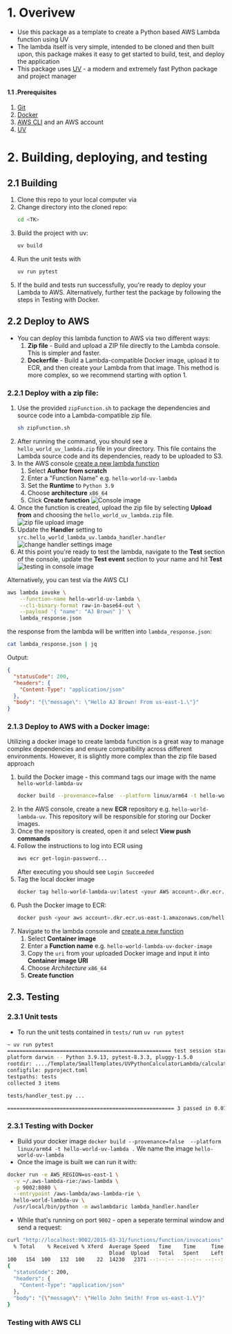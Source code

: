 # 1. Overivew
* Use this package as a template to create a Python based AWS Lambda function using UV
* The lambda itself is very simple, intended to be cloned and then built upon, this package makes it easy to get 
  started to build, test, and deploy the application  
* This package uses [UV](https://docs.astral.sh/uv/) - a modern and  extremely fast Python package and project 
  manager 

#### 1.1 .Prerequisites
1. [Git](https://github.com/git-guides/install-git) 
2. [Docker](https://docs.docker.com/engine/install/)
3. [AWS CLI](https://docs.aws.amazon.com/cli/latest/userguide/getting-started-install.html) and an AWS account 
4. [UV](https://docs.astral.sh/uv/getting-started/installation/) 

# 2. Building, deploying, and testing

## 2.1 Building

1. Clone this repo to your local computer via  <TK command>
2. Change directory into the cloned repo:
    ``` bash
    cd <TK>
    ``` 
3. Build the project with uv:
    ```bash 
    uv build
    ```
4. Run the unit tests with
    ```bash 
    uv run pytest
    ```
5. If the build and tests run successfully, you're ready to deploy your Lambda to AWS.
   Alternatively, further test the package by following the steps in Testing with Docker.

## 2.2 Deploy to AWS
* You can deploy this lambda function to AWS via two different ways:
  1. **Zip file** - Build and upload a ZIP file directly to the Lambda console. This is simpler and faster. 
  2. **Dockerfile** - Build a Lambda-compatible Docker image, upload it to ECR, and then create your Lambda from that image. This method is more complex, so we recommend starting with option 1.

### 2.2.1 Deploy with a zip file:
1. Use the provided ```zipFunction.sh``` to package the dependencies and source code into a Lambda-compatible zip 
   file. 
    ```bash
    sh zipFunction.sh
    ```
1. After running the command, you should see a ```hello_world_uv_lambda.zip``` file in your directory. This file contains the Lambda source code and its dependencies, ready to be uploaded to S3.
2. In the AWS console [create a new lambda function](https://us-east-1.console.aws.amazon.com/lambda/home?region=us-east-1#/create/function)
   1. Select **Author from scratch**
   2. Enter a "Function Name" e.g. ```hello-world-uv-lambda```
   3. Set the **Runtime** to ```Python 3.9```
   4. Choose **architecture** ```x86_64```
   5. Click **Create function**
![Console image](https://private-user-images.githubusercontent.com/188703309/389572918-a8741102-7f42-4886-8d90-636452f21ab1.jpg?jwt=eyJhbGciOiJIUzI1NiIsInR5cCI6IkpXVCJ9.eyJpc3MiOiJnaXRodWIuY29tIiwiYXVkIjoicmF3LmdpdGh1YnVzZXJjb250ZW50LmNvbSIsImtleSI6ImtleTUiLCJleHAiOjE3MzI1NDU4MDcsIm5iZiI6MTczMjU0NTUwNywicGF0aCI6Ii8xODg3MDMzMDkvMzg5NTcyOTE4LWE4NzQxMTAyLTdmNDItNDg4Ni04ZDkwLTYzNjQ1MmYyMWFiMS5qcGc_WC1BbXotQWxnb3JpdGhtPUFXUzQtSE1BQy1TSEEyNTYmWC1BbXotQ3JlZGVudGlhbD1BS0lBVkNPRFlMU0E1M1BRSzRaQSUyRjIwMjQxMTI1JTJGdXMtZWFzdC0xJTJGczMlMkZhd3M0X3JlcXVlc3QmWC1BbXotRGF0ZT0yMDI0MTEyNVQxNDM4MjdaJlgtQW16LUV4cGlyZXM9MzAwJlgtQW16LVNpZ25hdHVyZT1iY2QyY2U1YTFjOWIzZGMyMGU5Y2EwZjhkNjRjZDE2OTFmNjM5NDAxODI5MjM5YTk3MWJlZjQwMDY3ZmI2MTZkJlgtQW16LVNpZ25lZEhlYWRlcnM9aG9zdCJ9.R8wmJvSkOXQ357BPs2STlGYB0VMKPXcJlyYbS5djhkI)
3. Once the function is created, upload the zip file by selecting **Upload from** and choosing the ```hello_world_uv_lambda.zip``` file.
![zip file upload image](https://private-user-images.githubusercontent.com/188703309/389572905-0b14725f-1b32-4b61-93d6-d636ac321d98.jpg?jwt=eyJhbGciOiJIUzI1NiIsInR5cCI6IkpXVCJ9.eyJpc3MiOiJnaXRodWIuY29tIiwiYXVkIjoicmF3LmdpdGh1YnVzZXJjb250ZW50LmNvbSIsImtleSI6ImtleTUiLCJleHAiOjE3MzI1NDU4MDcsIm5iZiI6MTczMjU0NTUwNywicGF0aCI6Ii8xODg3MDMzMDkvMzg5NTcyOTA1LTBiMTQ3MjVmLTFiMzItNGI2MS05M2Q2LWQ2MzZhYzMyMWQ5OC5qcGc_WC1BbXotQWxnb3JpdGhtPUFXUzQtSE1BQy1TSEEyNTYmWC1BbXotQ3JlZGVudGlhbD1BS0lBVkNPRFlMU0E1M1BRSzRaQSUyRjIwMjQxMTI1JTJGdXMtZWFzdC0xJTJGczMlMkZhd3M0X3JlcXVlc3QmWC1BbXotRGF0ZT0yMDI0MTEyNVQxNDM4MjdaJlgtQW16LUV4cGlyZXM9MzAwJlgtQW16LVNpZ25hdHVyZT02NTA2NWY0ZGY2ZDllMDhlZDBjMTcxYmFlZmNhOGUyZTc2NDNjODdlYzUxN2I0MTEyYjhkMzA4MzBhNWIzNGUxJlgtQW16LVNpZ25lZEhlYWRlcnM9aG9zdCJ9.aFL0lgKq_9m7cO8sWwungO0yplxyC4sTZ58dgp5W9_k)
4. Update the **Handler** setting to ```src.hello_world_lambda_uv.lambda_handler.handler```
![change handler settings image](https://private-user-images.githubusercontent.com/188703309/389574331-0fe35ad7-1c56-4a1f-b1c3-5d8edef8cf9e.jpg?jwt=eyJhbGciOiJIUzI1NiIsInR5cCI6IkpXVCJ9.eyJpc3MiOiJnaXRodWIuY29tIiwiYXVkIjoicmF3LmdpdGh1YnVzZXJjb250ZW50LmNvbSIsImtleSI6ImtleTUiLCJleHAiOjE3MzI1NDU5NDcsIm5iZiI6MTczMjU0NTY0NywicGF0aCI6Ii8xODg3MDMzMDkvMzg5NTc0MzMxLTBmZTM1YWQ3LTFjNTYtNGExZi1iMWMzLTVkOGVkZWY4Y2Y5ZS5qcGc_WC1BbXotQWxnb3JpdGhtPUFXUzQtSE1BQy1TSEEyNTYmWC1BbXotQ3JlZGVudGlhbD1BS0lBVkNPRFlMU0E1M1BRSzRaQSUyRjIwMjQxMTI1JTJGdXMtZWFzdC0xJTJGczMlMkZhd3M0X3JlcXVlc3QmWC1BbXotRGF0ZT0yMDI0MTEyNVQxNDQwNDdaJlgtQW16LUV4cGlyZXM9MzAwJlgtQW16LVNpZ25hdHVyZT0yMWYwY2IxZmU1Y2NiYTNiNWUxMDA0Mzc3ZjExMDNmM2YyZmFjMjcwOTliNTFlNzI5MGQ0MDhkNGFhNDMwOWM0JlgtQW16LVNpZ25lZEhlYWRlcnM9aG9zdCJ9.KqhPgOI5floedBPJeZVJy5KQtTTS78vY_KHImS0WZKE)
5. At this point you're ready to test the lambda, navigate to the **Test** section of the console, update the **Test 
   event** section to your name and hit **Test**
![testing in console image](https://private-user-images.githubusercontent.com/188703309/389580355-82602c34-8b0b-4aad-ab38-b16991779110.jpg?jwt=eyJhbGciOiJIUzI1NiIsInR5cCI6IkpXVCJ9.eyJpc3MiOiJnaXRodWIuY29tIiwiYXVkIjoicmF3LmdpdGh1YnVzZXJjb250ZW50LmNvbSIsImtleSI6ImtleTUiLCJleHAiOjE3MzI1NDY3MzYsIm5iZiI6MTczMjU0NjQzNiwicGF0aCI6Ii8xODg3MDMzMDkvMzg5NTgwMzU1LTgyNjAyYzM0LThiMGItNGFhZC1hYjM4LWIxNjk5MTc3OTExMC5qcGc_WC1BbXotQWxnb3JpdGhtPUFXUzQtSE1BQy1TSEEyNTYmWC1BbXotQ3JlZGVudGlhbD1BS0lBVkNPRFlMU0E1M1BRSzRaQSUyRjIwMjQxMTI1JTJGdXMtZWFzdC0xJTJGczMlMkZhd3M0X3JlcXVlc3QmWC1BbXotRGF0ZT0yMDI0MTEyNVQxNDUzNTZaJlgtQW16LUV4cGlyZXM9MzAwJlgtQW16LVNpZ25hdHVyZT0xMzk4YjRhNWUwYjExYzRjYTUzOTQyYWIxOWVmMGRmOGFiMzI0YWVlYmJiYmQzZDUyMTEzNzAwMWViYTYxNTZmJlgtQW16LVNpZ25lZEhlYWRlcnM9aG9zdCJ9.LE44xYz5mykPOnUxjFZvhQutW28Uyb72D_mlSnblhXQ)

Alternatively, you can test via the AWS CLI
```bash
aws lambda invoke \
    --function-name hello-world-uv-lambda \
    --cli-binary-format raw-in-base64-out \
    --payload '{ "name": "AJ Brown" }' \
    lambda_response.json
```
the response from the lambda will be written into ```lambda_response.json```:
```bash
cat lambda_response.json | jq
```
Output:
```json 
{
  "statusCode": 200,
  "headers": {
    "Content-Type": "application/json"
  },
  "body": "{\"message\": \"Hello AJ Brown! From us-east-1.\"}"
}
```

### 2.1.3 Deploy to AWS with a Docker image:
Utilizing a docker image to create lambda function is a great way to manage complex dependencies and ensure 
compatibility across different environments. However, it is slightly more complex than the zip file based approach 
1. build the Docker image - this command tags our image with the name ```hello-world-lambda-uv```
    ```bash
    docker build --provenance=false  --platform linux/arm64 -t hello-world-lambda-uv .
    ```
2. In the AWS console, create a new **ECR** repository e.g. ```hello-world-lambda-uv```. This repository will be responsible for storing our Docker images.
3. Once the repository is created, open it and select **View push commands**
4. Follow the instructions to log into ECR using 
    ```bash
    aws ecr get-login-password...
    ```
   After executing you should see ```Login Succeeded``` 
5. Tag the local docker image
    ```bash 
    docker tag hello-world-lambda-uv:latest <your AWS account>.dkr.ecr.us-east-1.amazonaws.com/hellow-world-lambda-uv:latest
    ```
6. Push the Docker image to ECR:
    ```bash
    docker push <your aws account>.dkr.ecr.us-east-1.amazonaws.com/hello-world-lambda-uv:latest
    ```
7. Navigate to the lambda console and [create a new function](https://us-east-1.console.aws.amazon.com/lambda/home?region=us-east-1#/create/function)
   1. Select **Container image**
   2. Enter a **Function name** e.g. ```hello-world-lambda-uv-docker-image```
   3. Copy the ```uri``` from your uploaded Docker image and input it into **Container image URI**
   4. Choose *Architecture* ```x86_64```
   5. **Create function**
 

## 2.3. Testing

### 2.3.1 Unit tests
* To run the unit tests contained in ```tests/``` run ```uv run pytest```
```bash
~ uv run pytest             
===================================================== test session starts =====================================================
platform darwin -- Python 3.9.13, pytest-8.3.3, pluggy-1.5.0
rootdir: ..../Template/SmallTemplates/UVPythonCalculatorLambda/calculator-lambda-uv
configfile: pyproject.toml
testpaths: tests
collected 3 items                                                                                                             

tests/handler_test.py ...                                                                                               [100%]

====================================================== 3 passed in 0.07s ======================================================
```

### 2.3.1 Testing with Docker
* Build your docker image ```docker build --provenance=false  --platform linux/arm64 -t hello-world-uv-lambda .``` 
  We name the image ```hello-world-uv-lambda```
* Once the image is built we can run it with:
```bash
docker run -e AWS_REGION=us-east-1 \
  -v ~/.aws-lambda-rie:/aws-lambda \
  -p 9002:8080 \
  --entrypoint /aws-lambda/aws-lambda-rie \
  hello-world-lambda-uv \
  /usr/local/bin/python -m awslambdaric lambda_handler.handler

```

* While that's running on port ```9002``` - open a seperate terminal window and send a request:
```bash
curl "http://localhost:9002/2015-03-31/functions/function/invocations" -d '{"name": "John Smith"}'   | jq
  % Total    % Received % Xferd  Average Speed   Time    Time     Time  Current
                                 Dload  Upload   Total   Spent    Left  Speed
100   154  100   132  100    22  14230   2371 --:--:-- --:--:-- --:--:-- 17111
{
  "statusCode": 200,
  "headers": {
    "Content-Type": "application/json"
  },
  "body": "{\"message\": \"Hello John Smith! From us-east-1.\"}"
}
```



### Testing with AWS CLI 